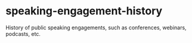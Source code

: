 # speaking-engagement-history
History of public speaking engagements, such as conferences, webinars, podcasts, etc.

